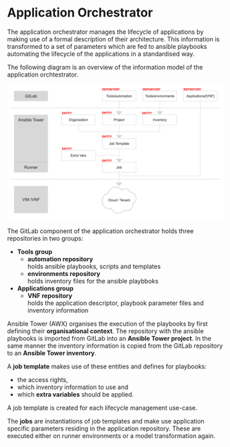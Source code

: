 # Application Orchestrator

The application orchestrator manages the lifecycle of applications by making use of a formal description of their architecture.
This information is transformed to a set of parameters which are fed to ansible playbooks automating the lifecycle of the applications in a standardised way.

The following diagram is an overview of the information model of the application orchtestrator.

![Entities](../images/Automation_Entities.jpeg)

The GitLab component of the application orchestrator holds three repositories in two groups:

* **Tools group**
  * **automation repository**  
    holds ansible playbooks, scripts and templates
  * **environments repository**  
    holds inventory files for the ansible playbboks
* **Applications group**
  * **VNF repository**  
    holds the application descriptor, playbook parameter files and inventory information

Ansible Tower (AWX) organises the execution of the playbooks by first defining their **organisational context**. The repository with the ansible playbooks is imported from GitLab into an **Ansible Tower project**. In the same manner the inventory information is copied from the GitLab repository to an **Ansible Tower inventory**.

A **job template** makes use of these entities and defines for playbooks:
* the access rights,
* which inventory information to use and
* which **extra variables** should be applied.

A job template is created for each lifecycle management use-case.

The **jobs** are instantiations of job templates and make use application specific parameters residing in the application repository.
These are executed either on runner environments or a model transformation again.
